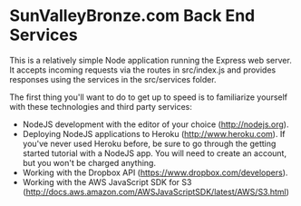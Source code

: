 # SunValleyBronze.com Back End Services

This is a relatively simple Node application running the Express web server. It accepts incoming requests via the routes in src/index.js and provides responses using the services in the src/services folder.

The first thing you'll want to do to get up to speed is to familiarize yourself with these technologies and third party services:

* NodeJS development with the editor of your choice (http://nodejs.org).
* Deploying NodeJS applications to Heroku (http://www.heroku.com). If you've never used Heroku before, be sure to go through the getting started tutorial with a NodeJS app. You will need to create an account, but you won't be charged anything.
* Working with the Dropbox API (https://www.dropbox.com/developers).
* Working with the AWS JavaScript SDK for S3 (http://docs.aws.amazon.com/AWSJavaScriptSDK/latest/AWS/S3.html)
